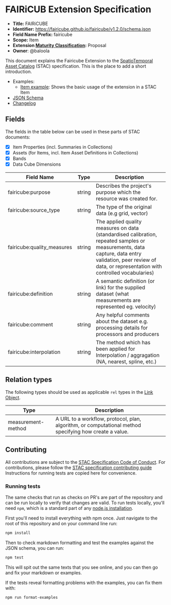 # FAIRiCUB Extension Specification

- **Title:** FAIRiCUBE
- **Identifier:** <https://fairicube.github.io/fairicube/v1.2.0/schema.json>
- **Field Name Prefix:** fairicube
- **Scope:** Item
- **Extension [Maturity Classification](https://github.com/radiantearth/stac-spec/tree/master/extensions/README.md#extension-maturity):** Proposal
- **Owner**: @baloola

This document explains the Fairicube Extension to the [SpatioTemporal Asset Catalog](https://github.com/radiantearth/stac-spec) (STAC) specification.
This is the place to add a short introduction.

- Examples:
  - [Item example](examples/item.json): Shows the basic usage of the extension in a STAC Item
- [JSON Schema](json-schema/schema.json)
- [Changelog](./CHANGELOG.md)

## Fields

The fields in the table below can be used in these parts of STAC documents:

- [x] Item Properties (incl. Summaries in Collections)
- [x] Assets (for Items, incl. Item Asset Definitions in Collections)
- [x] Bands
- [x] Data Cube Dimensions

| Field Name                 | Type   | Description |
| -------------------------- | ------ | ----------- |
| fairicube:purpose          | string | Describes the project's purpose which the resource was created for. |
| fairicube:source_type      | string | The type of the original data (e.g grid, vector) |
| fairicube:quality_measures | string | The applied quality measures on data (standardised calibration, repeated samples or measurements, data capture, data entry validation, peer review of data, or representation with controlled vocabularies) |
| fairicube:definition       | string | A semantic definition (or link) for the supplied dataset (what measurements are represented eg. velocity) |
| fairicube:comment          | string | Any helpful comments about the dataset e.g. processing details for processors and producers |
| fairicube:interpolation    | string | The method which has been applied for Interpolation / aggragation (NA, nearest, spline, etc.) |

## Relation types

The following types should be used as applicable `rel` types in the
[Link Object](https://github.com/radiantearth/stac-spec/tree/master/item-spec/item-spec.md#link-object).

| Type               | Description |
| ------------------ | ----------- |
| measurement-method | A URL to a workflow, protocol, plan, algorithm, or computational method specifying how create a value. |

## Contributing

All contributions are subject to the
[STAC Specification Code of Conduct](https://github.com/radiantearth/stac-spec/blob/master/CODE_OF_CONDUCT.md).
For contributions, please follow the
[STAC specification contributing guide](https://github.com/radiantearth/stac-spec/blob/master/CONTRIBUTING.md) Instructions
for running tests are copied here for convenience.

### Running tests

The same checks that run as checks on PR's are part of the repository and can be run locally to verify that changes are valid.
To run tests locally, you'll need `npm`, which is a standard part of any [node.js installation](https://nodejs.org/en/download/).

First you'll need to install everything with npm once. Just navigate to the root of this repository and on
your command line run:

```bash
npm install
```

Then to check markdown formatting and test the examples against the JSON schema, you can run:

```bash
npm test
```

This will spit out the same texts that you see online, and you can then go and fix your markdown or examples.

If the tests reveal formatting problems with the examples, you can fix them with:

```bash
npm run format-examples
```
